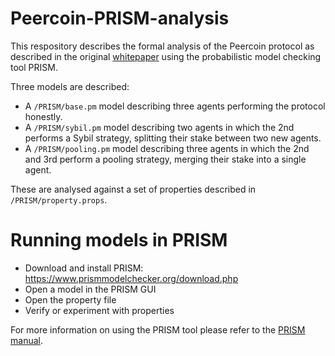 # Peercoin-PRISM-analysis
This respository describes the formal analysis of the Peercoin protocol as described in the original [whitepaper](https://www.peercoin.net/read/papers/peercoin-paper.pdf) using the probabilistic model checking tool PRISM.

Three models are described:
- A `/PRISM/base.pm` model describing three agents performing the protocol honestly.
- A `/PRISM/sybil.pm` model describing two agents in which the 2nd performs a Sybil strategy, splitting their stake between two new agents.
- A `/PRISM/pooling.pm` model describing three agents in which the 2nd and 3rd perform a pooling strategy, merging their stake into a single agent.

These are analysed against a set of properties described in `/PRISM/property.props`.

# Running models in PRISM
- Download and install PRISM: https://www.prismmodelchecker.org/download.php
- Open a model in the PRISM GUI
- Open the property file
- Verify or experiment with properties

For more information on using the PRISM tool please refer to the [PRISM manual](https://www.prismmodelchecker.org/manual/RunningPRISM/StartingPRISM).
